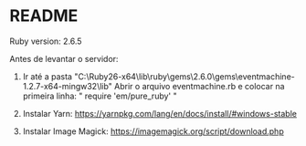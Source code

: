 # README

Ruby version: 2.6.5

Antes de levantar o servidor:
1) Ir até a pasta "C:\Ruby26-x64\lib\ruby\gems\2.6.0\gems\eventmachine-1.2.7-x64-mingw32\lib"
	Abrir o arquivo eventmachine.rb e colocar na primeira linha: " require 'em/pure_ruby' "

2) Instalar Yarn:
	https://yarnpkg.com/lang/en/docs/install/#windows-stable

3) Instalar Image Magick:
	https://imagemagick.org/script/download.php

